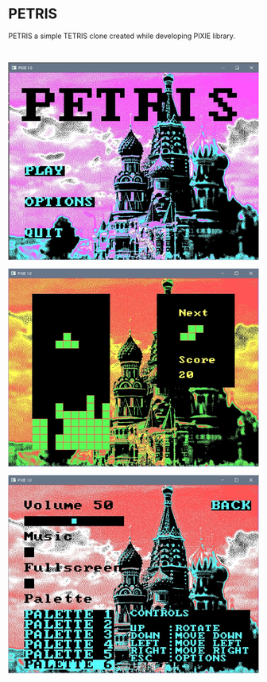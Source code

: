 # PETRIS

PETRIS a simple TETRIS clone created while developing PIXIE library.

<br>

![menu](menu.jpg)

![game](game.jpg)

![options](options.jpg)